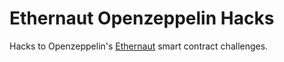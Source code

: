 # Ethernaut Openzeppelin Hacks

Hacks to Openzeppelin's [Ethernaut](https://ethernaut.openzeppelin.com/) smart contract challenges.

